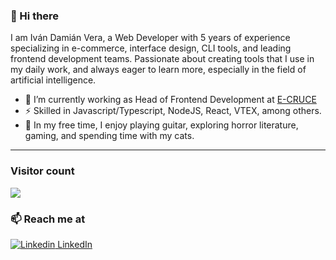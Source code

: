 ### 👋 Hi there 
I am Iván Damián Vera, a Web Developer with 5 years of experience specializing in e-commerce, interface design, CLI tools, and leading frontend development teams. Passionate about creating tools that I use in my daily work, and always eager to learn more, especially in the field of artificial intelligence.

- 🔭 I’m currently working as Head of Frontend Development at [E-CRUCE](https://www.e-cruce.com/)
- ⚡ Skilled in Javascript/Typescript, NodeJS, React, VTEX, among others.
- 🎸 In my free time, I enjoy playing guitar, exploring horror literature, gaming, and spending time with my cats.

<hr />

### Visitor count
<img src="https://profile-counter.glitch.me/ivanvera-nvm/count.svg" />

### 📫 Reach me at 
[![Linkedin](https://i.stack.imgur.com/gVE0j.png) LinkedIn](https://www.linkedin.com/)
